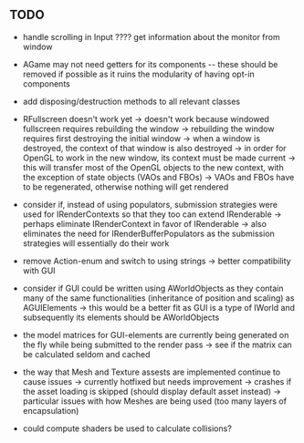 ## TODO
- handle scrolling in Input
???? get information about the monitor from window
- AGame may not need getters for its components
	-- these should be removed if possible as it ruins the modularity of 
	having opt-in components
- add disposing/destruction methods to all relevant classes
- RFullscreen doesn't work yet
	-> doesn't work because windowed fullscreen requires rebuilding the window
	-> rebuilding the window requires first destroying the initial window
	-> when a window is destroyed, the context of that window is also destroyed
	-> in order for OpenGL to work in the new window, its context must be made
	current
	-> this will transfer most of the OpenGL objects to the new context, with the
	exception of state objects (VAOs and FBOs)
	-> VAOs and FBOs have to be regenerated, otherwise nothing will get rendered
- consider if, instead of using populators, submission strategies were used for
IRenderContexts so that they too can extend IRenderable
	-> perhaps eliminate IRenderContext in favor of IRenderable
	-> also eliminates the need for IRenderBufferPopulators as the submission 
	strategies will essentially do their work
- remove Action-enum and switch to using strings
	-> better compatibility with GUI
- consider if GUI could be written using AWorldObjects as they contain many of the
same functionalities (inheritance of position and scaling) as AGUIElements
	-> this would be a better fit as GUI is a type of IWorld and subsequently
	its elements should be AWorldObjects
- the model matrices for GUI-elements are currently being generated on the fly
while being submitted to the render pass
	-> see if the matrix can be calculated seldom and cached
- the way that Mesh and Texture assests are implemented continue to cause issues
	-> currently hotfixed but needs improvement
	-> crashes if the asset loading is skipped (should display default asset instead)
	-> particular issues with how Meshes are being used (too many layers of 
	encapsulation)

- could compute shaders be used to calculate collisions?
